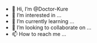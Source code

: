 - 👋 Hi, I’m @Doctor-Kure
- 👀 I’m interested in ...
- 🌱 I’m currently learning ...
- 💞️ I’m looking to collaborate on ...
- 📫 How to reach me ...

<!---
Doctor-Kure/Doctor-Kure is a ✨ special ✨ repository because its `README.md` (this file) appears on your GitHub profile.
You can click the Preview link to take a look at your changes.
--->
